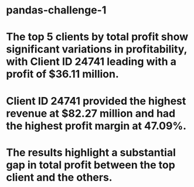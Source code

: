 # pandas-challenge-1
# The top 5 clients by total profit show significant variations in profitability, with Client ID 24741 leading with a profit of $36.11 million.
# Client ID 24741 provided the highest revenue at $82.27 million and had the highest profit margin at 47.09%.
# The results highlight a substantial gap in total profit between the top client and the others.
